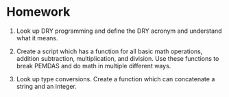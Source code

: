 # Homework

1. Look up DRY programming and define the DRY acronym and understand what it
   means.

2. Create a script which has a function for all basic math operations, addition
   subtraction, multiplication, and division. Use these functions to break
   PEMDAS and do math in multiple different ways.

3. Look up type conversions. Create a function which can concatenate a string
   and an integer.
